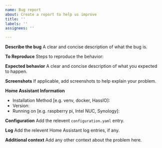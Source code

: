 ```yaml
---
name: Bug report
about: Create a report to help us improve
title: ''
labels: ''
assignees: ''

---
```


**Describe the bug**
A clear and concise description of what the bug is.

**To Reproduce**
Steps to reproduce the behavior:

**Expected behavior**
A clear and concise description of what you expected to happen.

**Screenshots**
If applicable, add screenshots to help explain your problem.

**Home Assistant Information**
 - Installation Method [e.g. venv, docker, HassIO]:
 - Version:
 - Running on [e.g. raspberry pi, Intel NUC, Synology]:

**Configuration**
Add the relevent `configuration.yaml` entry.

**Log**
Add the relevent Home Assistant log entries, if any.

**Additional context**
Add any other context about the problem here.
